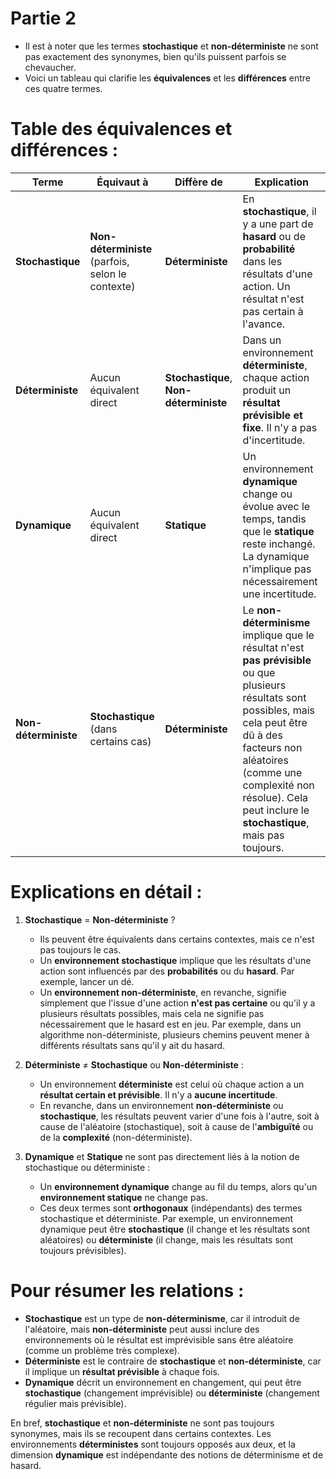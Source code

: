 # Partie 2

- Il est à noter que les termes **stochastique** et **non-déterministe** ne sont pas exactement des synonymes, bien qu'ils puissent parfois se chevaucher.
- Voici un tableau qui clarifie les **équivalences** et les **différences** entre ces quatre termes.

# Table des équivalences et différences :

| **Terme**          | **Équivaut à**                                   | **Diffère de**                         | **Explication**                                                                                   |
|--------------------|-------------------------------------------------|---------------------------------------|---------------------------------------------------------------------------------------------------|
| **Stochastique**    | **Non-déterministe** (parfois, selon le contexte) | **Déterministe**                      | En **stochastique**, il y a une part de **hasard** ou de **probabilité** dans les résultats d'une action. Un résultat n'est pas certain à l'avance. |
| **Déterministe**    | Aucun équivalent direct                        | **Stochastique**, **Non-déterministe** | Dans un environnement **déterministe**, chaque action produit un **résultat prévisible et fixe**. Il n'y a pas d'incertitude. |
| **Dynamique**       | Aucun équivalent direct                        | **Statique**                          | Un environnement **dynamique** change ou évolue avec le temps, tandis que le **statique** reste inchangé. La dynamique n'implique pas nécessairement une incertitude. |
| **Non-déterministe**| **Stochastique** (dans certains cas)            | **Déterministe**                      | Le **non-déterminisme** implique que le résultat n'est **pas prévisible** ou que plusieurs résultats sont possibles, mais cela peut être dû à des facteurs non aléatoires (comme une complexité non résolue). Cela peut inclure le **stochastique**, mais pas toujours. |

# Explications en détail :

1. **Stochastique** = **Non-déterministe** ?
   - Ils peuvent être équivalents dans certains contextes, mais ce n'est pas toujours le cas.
   - Un **environnement stochastique** implique que les résultats d'une action sont influencés par des **probabilités** ou du **hasard**. Par exemple, lancer un dé.
   - Un **environnement non-déterministe**, en revanche, signifie simplement que l'issue d'une action **n'est pas certaine** ou qu'il y a plusieurs résultats possibles, mais cela ne signifie pas nécessairement que le hasard est en jeu. Par exemple, dans un algorithme non-déterministe, plusieurs chemins peuvent mener à différents résultats sans qu'il y ait du hasard.

2. **Déterministe** ≠ **Stochastique** ou **Non-déterministe** :
   - Un environnement **déterministe** est celui où chaque action a un **résultat certain et prévisible**. Il n'y a **aucune incertitude**.
   - En revanche, dans un environnement **non-déterministe** ou **stochastique**, les résultats peuvent varier d'une fois à l'autre, soit à cause de l'aléatoire (stochastique), soit à cause de l'**ambiguïté** ou de la **complexité** (non-déterministe).

3. **Dynamique** et **Statique** ne sont pas directement liés à la notion de stochastique ou déterministe :
   - Un **environnement dynamique** change au fil du temps, alors qu'un **environnement statique** ne change pas.
   - Ces deux termes sont **orthogonaux** (indépendants) des termes stochastique et déterministe. Par exemple, un environnement dynamique peut être **stochastique** (il change et les résultats sont aléatoires) ou **déterministe** (il change, mais les résultats sont toujours prévisibles).

# Pour résumer les relations :
- **Stochastique** est un type de **non-déterminisme**, car il introduit de l'aléatoire, mais **non-déterministe** peut aussi inclure des environnements où le résultat est imprévisible sans être aléatoire (comme un problème très complexe).
- **Déterministe** est le contraire de **stochastique** et **non-déterministe**, car il implique un **résultat prévisible** à chaque fois.
- **Dynamique** décrit un environnement en changement, qui peut être **stochastique** (changement imprévisible) ou **déterministe** (changement régulier mais prévisible).

En bref, **stochastique** et **non-déterministe** ne sont pas toujours synonymes, mais ils se recoupent dans certains contextes. Les environnements **déterministes** sont toujours opposés aux deux, et la dimension **dynamique** est indépendante des notions de déterminisme et de hasard.


